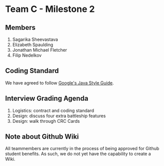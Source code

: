 # Team C - Milestone 2
 ## Members
 <ol>
  <li> Sagarika Sheevastava</li>
  <li> Elizabeth Spaulding </li>
  <li> Jonathan Michael Fletcher </li>
  <li> Filip Nedelkov</li>
</ol>
 
 ## Coding Standard
 We have agreed to follow [Google's Java Style Guide](https://google.github.io/styleguide/javaguide.html).
 
 ## Interview Grading Agenda
 <ol>
  <li> Logistics: contract and coding standard</li>
  <li> Design: discuss four extra battleship features</li>
  <li> Design: walk through CRC Cards</li>
 </ol>
 
   
 ## Note about Github Wiki
 All teammembers are currently in the process of being approved for Github student benefits. As such, we do not yet have the capability to create a Wiki.
